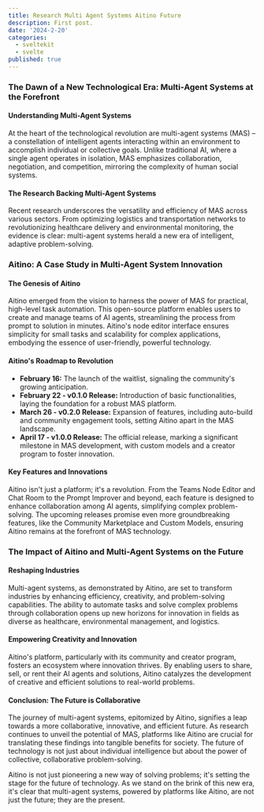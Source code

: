 ```yaml
---
title: Research Multi Agent Systems Aitino Future
description: First post.
date: '2024-2-20'
categories:
  - sveltekit
  - svelte
published: true
---
```


### The Dawn of a New Technological Era: Multi-Agent Systems at the Forefront

#### Understanding Multi-Agent Systems
At the heart of the technological revolution are multi-agent systems (MAS) – a constellation of intelligent agents interacting within an environment to accomplish individual or collective goals. Unlike traditional AI, where a single agent operates in isolation, MAS emphasizes collaboration, negotiation, and competition, mirroring the complexity of human social systems.

#### The Research Backing Multi-Agent Systems
Recent research underscores the versatility and efficiency of MAS across various sectors. From optimizing logistics and transportation networks to revolutionizing healthcare delivery and environmental monitoring, the evidence is clear: multi-agent systems herald a new era of intelligent, adaptive problem-solving.

### Aitino: A Case Study in Multi-Agent System Innovation

#### The Genesis of Aitino
Aitino emerged from the vision to harness the power of MAS for practical, high-level task automation. This open-source platform enables users to create and manage teams of AI agents, streamlining the process from prompt to solution in minutes. Aitino's node editor interface ensures simplicity for small tasks and scalability for complex applications, embodying the essence of user-friendly, powerful technology.

#### Aitino's Roadmap to Revolution
- **February 16:** The launch of the waitlist, signaling the community's growing anticipation.
- **February 22 - v0.1.0 Release:** Introduction of basic functionalities, laying the foundation for a robust MAS platform.
- **March 26 - v0.2.0 Release:** Expansion of features, including auto-build and community engagement tools, setting Aitino apart in the MAS landscape.
- **April 17 - v1.0.0 Release:** The official release, marking a significant milestone in MAS development, with custom models and a creator program to foster innovation.

#### Key Features and Innovations
Aitino isn't just a platform; it's a revolution. From the Teams Node Editor and Chat Room to the Prompt Improver and beyond, each feature is designed to enhance collaboration among AI agents, simplifying complex problem-solving. The upcoming releases promise even more groundbreaking features, like the Community Marketplace and Custom Models, ensuring Aitino remains at the forefront of MAS technology.

### The Impact of Aitino and Multi-Agent Systems on the Future

#### Reshaping Industries
Multi-agent systems, as demonstrated by Aitino, are set to transform industries by enhancing efficiency, creativity, and problem-solving capabilities. The ability to automate tasks and solve complex problems through collaboration opens up new horizons for innovation in fields as diverse as healthcare, environmental management, and logistics.

#### Empowering Creativity and Innovation
Aitino's platform, particularly with its community and creator program, fosters an ecosystem where innovation thrives. By enabling users to share, sell, or rent their AI agents and solutions, Aitino catalyzes the development of creative and efficient solutions to real-world problems.

#### Conclusion: The Future is Collaborative
The journey of multi-agent systems, epitomized by Aitino, signifies a leap towards a more collaborative, innovative, and efficient future. As research continues to unveil the potential of MAS, platforms like Aitino are crucial for translating these findings into tangible benefits for society. The future of technology is not just about individual intelligence but about the power of collective, collaborative problem-solving.

Aitino is not just pioneering a new way of solving problems; it's setting the stage for the future of technology. As we stand on the brink of this new era, it's clear that multi-agent systems, powered by platforms like Aitino, are not just the future; they are the present.
